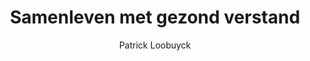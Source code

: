 ---
title: "Samenleven met gezond verstand"
author: "Patrick Loobuyck"
isbn: ""
isbn13: "9789463102711"
rating: "4"
publisher: "Polis"
pages: ""
publishYear: "2017"
read: ""
goodreads_id: "35227623"
language: "nl"
---
